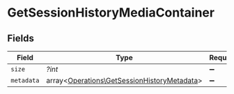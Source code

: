 # GetSessionHistoryMediaContainer


## Fields

| Field                                                                                               | Type                                                                                                | Required                                                                                            | Description                                                                                         | Example                                                                                             |
| --------------------------------------------------------------------------------------------------- | --------------------------------------------------------------------------------------------------- | --------------------------------------------------------------------------------------------------- | --------------------------------------------------------------------------------------------------- | --------------------------------------------------------------------------------------------------- |
| `size`                                                                                              | *?int*                                                                                              | :heavy_minus_sign:                                                                                  | N/A                                                                                                 | 10855                                                                                               |
| `metadata`                                                                                          | array<[Operations\GetSessionHistoryMetadata](../../Models/Operations/GetSessionHistoryMetadata.md)> | :heavy_minus_sign:                                                                                  | N/A                                                                                                 |                                                                                                     |
